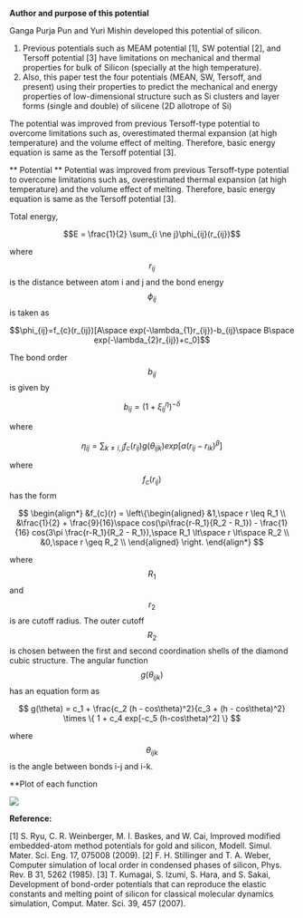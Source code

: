 **Author and purpose of this potential**

Ganga Purja Pun and Yuri Mishin developed this potential of silicon.
1.  Previous potentials such as MEAM potential [1], SW potential [2], and Tersoff potential [3] have limitations on mechanical and thermal properties for bulk of Silicon (specially at the high temperature). 
2. Also, this paper test the four potentials (MEAN, SW, Tersoff, and present) using their properties to predict the mechanical and energy properties of low-dimensional structure such as Si clusters and layer forms (single and double) of silicene (2D allotrope of Si)

The potential was improved from previous Tersoff-type potential to overcome limitations such as, overestimated thermal expansion (at high temperature) and the volume effect of melting. Therefore, basic energy equation is same as the Tersoff potential [3]. 

** Potential **
Potential was improved from previous Tersoff-type potential to overcome limitations such as, overestimated thermal expansion (at high temperature) and the volume effect of melting. Therefore, basic energy equation is same as the Tersoff potential [3]. 

Total energy,

$$E = \frac{1}{2} \sum_{i \ne j}\phi_{ij}(r_{ij})$$

where $$r_{ij}$$ is the distance between atom i and j and the bond energy $$\phi_{ij}$$ is taken as

$$\phi_{ij}=f_{c}(r_{ij})[A\space exp(-\lambda_{1}r_{ij})-b_{ij}\space B\space exp(-\lambda_{2}r_{ij})+c_0]$$

The bond order $$b_{ij}$$ is given by 

$$b_{ij} = (1+\xi_{ij}^\eta)^{-\delta}$$

where 

$$\eta_{ij} = \sum_{k\ne i,j}f_{c}(r_{ij})g(\theta_{ijk})exp[\alpha(r_{ij}-r_{ik})^\beta]$$

where $$f_{c} (r_{ij})$$ has the form

$$
\begin{align*}
&f_{c}(r) = \left\{\begin{aligned}
&1,\space r \leq  R_1 \\
&\frac{1}{2} + \frac{9}{16}\space cos(\pi\frac{r-R_1}{R_2 - R_1}) - \frac{1}{16} cos(3\pi \frac{r-R_1}{R_2 - R_1}),\space R_1 \lt\space r \lt\space R_2  \\
&0,\space r \geq R_2 \\
\end{aligned}
\right.
\end{align*}
$$

where $$R_1$$and $$r_2$$ is are cutoff radius. The outer cutoff  $$R_2$$  is chosen between the first and second coordination shells of the diamond cubic structure. The angular function $$g(\theta_{ijk})$$ has an equation form as

$$
g(\theta) = c_1 + \frac{c_2 (h - cos\theta)^2}{c_3 + (h - cos\theta)^2} \times \{ 1 + c_4 exp[-c_5 (h-cos\theta)^2] \} 
$$

where $$\theta_{ijk}$$ is the angle between bonds i-j and i-k.

**Plot of each function

![](/wimage/MD_184422512875_000/MKChoi/plot_of_fc)

**Reference:**

[1] S. Ryu, C. R. Weinberger, M. I. Baskes, and W. Cai, Improved modified embedded-atom method potentials for gold and silicon, Modell. Simul. Mater. Sci. Eng. 17, 075008 (2009).
[2] F. H. Stillinger and T. A. Weber, Computer simulation of local order in condensed phases of silicon, Phys. Rev. B 31, 5262 (1985).
[3] T. Kumagai, S. Izumi, S. Hara, and S. Sakai, Development of bond-order potentials that can reproduce the elastic constants and melting point of silicon for classical molecular dynamics simulation, Comput. Mater. Sci. 39, 457 (2007).


